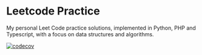# Leetcode Practice
My personal Leet Code practice solutions, implemented in Python, PHP and Typescript, with a focus on data structures and algorithms.

[![codecov](https://codecov.io/github/velukuberan/leetcode-practice/graph/badge.svg?token=J22M5AH8QJ)](https://codecov.io/github/velukuberan/leetcode-practice)